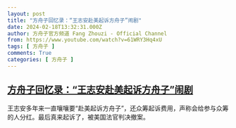 ```yaml
---
layout: post
title: "方舟子回忆录：“王志安赴美起诉方舟子”闹剧"
date: 2024-02-18T13:32:31.000Z
author: 方舟子官方频道 Fang Zhouzi - Official Channel
from: https://www.youtube.com/watch?v=61WRY3Hq4xU
tags: [ 方舟子 ]
comments: True
categories: [ 方舟子 ]
---
```

<!--1708263151000-->
[方舟子回忆录：“王志安赴美起诉方舟子”闹剧](https://www.youtube.com/watch?v=61WRY3Hq4xU)
------

<div>
王志安多年来一直嚷嚷要“赴美起诉方舟子”，还众筹起诉费用，声称会给参与众筹的人分红。最后真来起诉了，被美国法官判决撤案。
</div>
